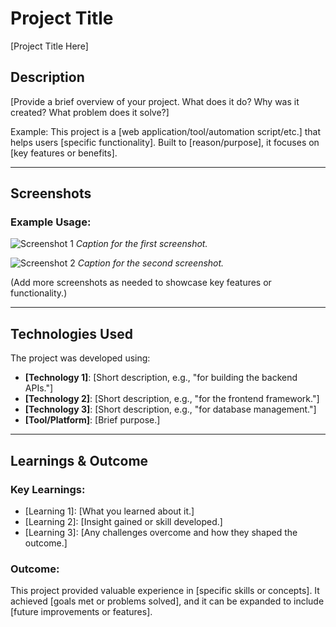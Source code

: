 # Project Title

[Project Title Here]

## Description

[Provide a brief overview of your project. What does it do? Why was it created? What problem does it solve?]

Example:
This project is a [web application/tool/automation script/etc.] that helps users [specific functionality]. Built to [reason/purpose], it focuses on [key features or benefits].

---

## Screenshots

### Example Usage:
![Screenshot 1](path/to/screenshot1.png)
*Caption for the first screenshot.*

![Screenshot 2](path/to/screenshot2.png)
*Caption for the second screenshot.*

(Add more screenshots as needed to showcase key features or functionality.)

---

## Technologies Used

The project was developed using:

- **[Technology 1]**: [Short description, e.g., "for building the backend APIs."]
- **[Technology 2]**: [Short description, e.g., "for the frontend framework."]
- **[Technology 3]**: [Short description, e.g., "for database management."]
- **[Tool/Platform]**: [Brief purpose.]

---

## Learnings & Outcome

### Key Learnings:
- [Learning 1]: [What you learned about it.]
- [Learning 2]: [Insight gained or skill developed.]
- [Learning 3]: [Any challenges overcome and how they shaped the outcome.]

### Outcome:
This project provided valuable experience in [specific skills or concepts]. It achieved [goals met or problems solved], and it can be expanded to include [future improvements or features].
